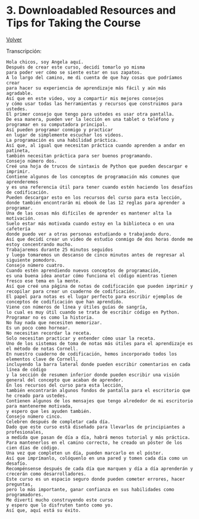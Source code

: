 <h1>3. Downloadabled Resources and Tips for Taking the Course</h1>
<a href="..\Readme.md" title="Volver a Readme.md">Volver</a>

Transcripción: 

    Hola chicos, soy Angela aquí.
    Después de crear este curso, decidí tomarlo yo misma
    para poder ver cómo se siente estar en sus zapatos.
    A lo largo del camino, me di cuenta de que hay cosas que podríamos crear
    para hacer su experiencia de aprendizaje más fácil y aún más agradable.
    Así que en este video, voy a compartir mis mejores consejos
    y cómo usar todas las herramientas y recursos que construimos para ustedes.
    El primer consejo que tengo para ustedes es usar otra pantalla.
    De esa manera, pueden ver la lección en una tablet o teléfono y programar en su computadora principal.
    Así pueden programar conmigo y practicar
    en lugar de simplemente escuchar los videos.
    La programación es una habilidad práctica.
    Así que, al igual que necesitan práctica cuando aprenden a andar en patineta,
    también necesitan práctica para ser buenos programando.
    Consejo número dos.
    Creé una hoja de trucos de sintaxis de Python que pueden descargar e imprimir.
    Contiene algunos de los conceptos de programación más comunes que aprenderemos
    y es una referencia útil para tener cuando estén haciendo los desafíos de codificación.
    Pueden descargar esto en los recursos del curso para esta lección,
    donde también encontrarán mi ebook de las 12 reglas para aprender a programar.
    Una de las cosas más difíciles de aprender es mantener alta la motivación.
    Suelo estar más motivada cuando estoy en la biblioteca o en una cafetería
    donde puedo ver a otras personas estudiando o trabajando duro.
    Así que decidí crear un video de estudio conmigo de dos horas donde me estoy concentrando mucho.
    Trabajaremos durante 25 minutos seguidos
    y luego tomaremos un descanso de cinco minutos antes de regresar al siguiente pomodoro.
    Consejo número cuatro.
    Cuando estén aprendiendo nuevos conceptos de programación,
    es una buena idea anotar cómo funciona el código mientras tienen fresco ese tema en la mente.
    Así que creé una página de notas de codificación que pueden imprimir y recopilar para crear un cuaderno de codificación.
    El papel para notas es el lugar perfecto para escribir ejemplos de conceptos de codificación que han aprendido.
    Viene con números de línea y útiles guías de sangría,
    lo cual es muy útil cuando se trata de escribir código en Python.
    Programar no es como la historia.
    No hay nada que necesiten memorizar.
    Es un poco como hornear.
    No necesitan recordar la receta.
    Solo necesitan practicar y entender cómo usar la receta.
    Uno de los sistemas de toma de notas más útiles para el aprendizaje es el método de notas Cornell.
    En nuestro cuaderno de codificación, hemos incorporado todos los elementos clave de Cornell,
    incluyendo la barra lateral donde pueden escribir comentarios en cada línea de código
    y la sección de resumen inferior donde pueden escribir una visión general del concepto que acaban de aprender.
    En los recursos del curso para esta lección,
    también encontrarán algunos fondos de pantalla para el escritorio que he creado para ustedes.
    Contienen algunos de los mensajes que tengo alrededor de mi escritorio para mantenerme motivada,
    y espero que les ayuden también.
    Consejo número cinco.
    Celebren después de completar cada día.
    Dado que este curso está diseñado para llevarlos de principiantes a profesionales,
    a medida que pasan de día a día, habrá menos tutorial y más práctica.
    Para mantenerlos en el camino correcto, he creado un póster de los cien días de código.
    Una vez que completen un día, pueden marcarlo en el póster.
    Así que imprímanlo, colóquenlo en una pared y tomen cada día como un desafío.
    Recompénsense después de cada día que marquen y día a día aprenderán y crecerán como desarrolladores.
    Este curso es un espacio seguro donde pueden cometer errores, hacer preguntas,
    pero lo más importante, ganar confianza en sus habilidades como programadores.
    Me divertí mucho construyendo este curso
    y espero que lo disfruten tanto como yo.
    Así que, aquí está su éxito.
